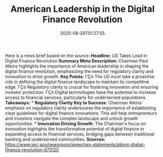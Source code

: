 ﻿---
title: "American Leadership in the Digital Finance Revolution"
date: "2025-08-28T01:27:55"
category: "Markets"
summary: ""
slug: "american leadership in the digital finance revolution"
source_urls:
  - "https://www.sec.gov/newsroom/speeches-statements/atkins-digital-finance-revolution-073125"
seo:
  title: "American Leadership in the Digital Finance Revolution | Hash n Hedge"
  description: ""
  keywords: ["news", "markets", "brief"]
---
Here is a news brief based on the source:  **Headline:** US Takes Lead in Digital Finance Revolution  **Summary Meta Description:** Chairman Paul Atkins highlights the importance of American leadership in shaping the digital finance revolution, emphasizing the need for regulatory clarity and innovation to drive growth.  **Key Points:**  ΓÇó The US must take a proactive role in defining the digital finance landscape to maintain its competitive edge. ΓÇó Regulatory clarity is crucial for fostering innovation and ensuring investor protection. ΓÇó Digital technologies have the potential to increase access to financial services, particularly for underserved populations.  **Takeaways:**  * **Regulatory Clarity Key to Success**: Chairman Atkins' emphasis on regulatory clarity underscores the importance of establishing clear guidelines for digital finance innovations. This will help entrepreneurs and investors navigate the complex landscape and unlock growth opportunities. * **Innovation Driving Growth**: The Chairman's focus on innovation highlights the transformative potential of digital finance in expanding access to financial services, bridging gaps between traditional banking and underserved communities.  **Sources:**  https://www.sec.gov/newsroom/speeches-statements/atkins-digital-finance-revolution-073125 
